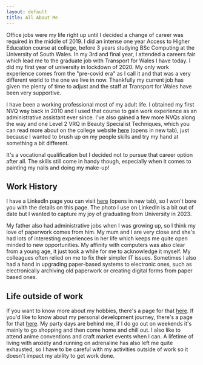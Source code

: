 ```yaml
---
layout: default
title: All About Me
---
```


Office jobs were my life right up until I decided a change of career was required in the middle of 2019.  I did an intense one year Access to Higher Education course at college, before 3 years studying BSc Computing at the University of South Wales.  In my 3rd and final year, I attended a careers fair which lead me to the graduate job with Transport for Wales I have today.  I did my first year of university in lockdown of 2020.  My only work experience comes from the "pre-covid era" as I call it and that was a very different world to the one we live in now.  Thankfully my current job has given me plenty of time to adjust and the staff at Transport for Wales have been very supportive.

I have been a working professional most of my adult life.  I obtained my first NVQ way back in 2010 and I used that course to gain work experience as an administrative assistant ever since.  I've also gained a few more NVQs along the way and one Level 2 VRQ in Beauty Specialist Techniques, which you can read more about on the college website <a href="https://www.cymoedd.ac.uk/course-detail/level-2--in-beauty-therapy/?course_id=7BF203AA" target="_blank">here</a> (opens in new tab), just because I wanted to brush up on my people skills and try my hand at something a bit different.  

It's a vocational qualification but I decided not to pursue that career option after all.  The skills still come in handy though, especially when it comes to painting my nails and doing my make-up!

## Work History

I have a LinkedIn page you can visit <a href="https://www.linkedin.com/in/shelley-lay-932577b4/" target="_blank">here</a> (opens in new tab), so I won't bore you with the details on this page. The photo I use on LinkedIn is a bit out of date but I wanted to capture my joy of graduating from University in 2023.

My father also had administrative jobs when I was growing up, so I think my love of paperwork comes from him.  My mum and I are very close and she's had lots of interesting experiences in her life which keeps me quite open minded to new opportunities.  My affinity with computers was also clear from a young age, it just took a while for me to acknowledge it myself.  My colleagues often relied on me to fix their simpler IT issues.  Sometimes I also had a hand in upgrading paper-based systems to electronic ones, such as electronically archiving old paperwork or creating digital forms from paper based ones.

## Life outside of work

If you want to know more about my hobbies, there's a page for that [here](/interests). If you'd like to know about my personal development journey, there's a page for that [here](/personal-dev).  My party days are behind me, if I do go out on weekends it's mainly to go shopping and then come home and chill out.  I also like to attend anime conventions and craft market events when I can.  A lifetime of living with anxiety and running on adrenaline has also left me quite exhausted, so I have to be careful with my activities outside of work so it doesn't impact my ability to get work done.
